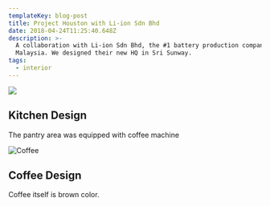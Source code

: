 ```yaml
---
templateKey: blog-post
title: Project Houston with Li-ion Sdn Bhd
date: 2018-04-24T11:25:40.648Z
description: >-
  A collaboration with Li-ion Sdn Bhd, the #1 battery production company in
  Malaysia. We designed their new HQ in Sri Sunway.
tags:
  - interior
---
```

![](/img/products-grid1.jpg)

## **Kitchen Design**

The pantry area was equipped with coffee machine

![Coffee](/img/chemex.jpg)

## **Coffee Design**

Coffee itself is brown color.
